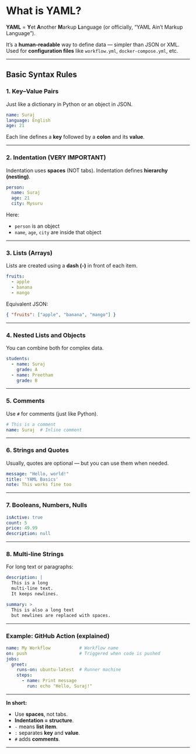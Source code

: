 # What is YAML?

**YAML** = **Y**et **A**nother **M**arkup **L**anguage
(or officially, “YAML Ain’t Markup Language”).

It’s a **human-readable** way to define data — simpler than JSON or XML.
Used for **configuration files** like `workflow.yml`, `docker-compose.yml`, etc.

---

## Basic Syntax Rules

### 1. **Key–Value Pairs**

Just like a dictionary in Python or an object in JSON.

```yaml
name: Suraj
language: English
age: 21
```

Each line defines a **key** followed by a **colon** and its **value**.

---

### 2. **Indentation (VERY IMPORTANT)**

Indentation uses **spaces** (NOT tabs).
Indentation defines **hierarchy (nesting)**.

```yaml
person:
  name: Suraj
  age: 21
  city: Mysuru
```

Here:

* `person` is an object
* `name`, `age`, `city` are inside that object

---

### 3. **Lists (Arrays)**

Lists are created using a **dash (-)** in front of each item.

```yaml
fruits:
  - apple
  - banana
  - mango
```

Equivalent JSON:

```json
{ "fruits": ["apple", "banana", "mango"] }
```

---

### 4. **Nested Lists and Objects**

You can combine both for complex data.

```yaml
students:
  - name: Suraj
    grade: A
  - name: Preetham
    grade: B
```

---

### 5. **Comments**

Use `#` for comments (just like Python).

```yaml
# This is a comment
name: Suraj  # Inline comment
```

---

### 6. **Strings and Quotes**

Usually, quotes are optional — but you can use them when needed.

```yaml
message: "Hello, world!"
title: 'YAML Basics'
note: This works fine too
```

---

### 7. **Booleans, Numbers, Nulls**

```yaml
isActive: true
count: 5
price: 49.99
description: null
```

---

### 8. **Multi-line Strings**

For long text or paragraphs:

```yaml
description: |
  This is a long
  multi-line text.
  It keeps newlines.

summary: >
  This is also a long text
  but newlines are replaced with spaces.
```

---

### Example: GitHub Action (explained)

```yaml
name: My Workflow           # Workflow name
on: push                    # Triggered when code is pushed
jobs:
  greet:
    runs-on: ubuntu-latest  # Runner machine
    steps:
      - name: Print message
        run: echo "Hello, Suraj!"
```

---

**In short:**

* Use **spaces**, not tabs.
* **Indentation = structure**.
* `-` means **list item**.
* `:` separates **key** and **value**.
* `#` adds **comments**.

---